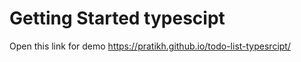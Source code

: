 # Getting Started typescipt

Open this link for demo https://pratikh.github.io/todo-list-typesrcipt/